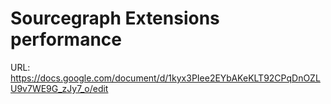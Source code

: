 # Sourcegraph Extensions performance

URL: https://docs.google.com/document/d/1kyx3PIee2EYbAKeKLT92CPqDnOZLU9v7WE9G_zJy7_o/edit
